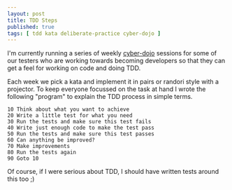 ```yaml
---
layout: post
title: TDD Steps
published: true
tags: [ tdd kata deliberate-practice cyber-dojo ]
---
```


I'm currently running a series of weekly [cyber-dojo](http://www.cyber-dojo.com/)
sessions for some of our testers who are working towards becoming developers so
that they can get a feel for working on code and doing TDD.

Each week we pick a kata and implement it in pairs or randori style with 
a projector. To keep everyone focussed on the task at hand I wrote the following
"program" to explain the TDD process in simple terms.

	10 Think about what you want to achieve
	20 Write a little test for what you need
	30 Run the tests and make sure this test fails
	40 Write just enough code to make the test pass
	50 Run the tests and make sure this test passes
	60 Can anything be improved?
	70 Make improvements
	80 Run the tests again
	90 Goto 10

Of course, if I were serious about TDD, I should have written tests around
this too ;)
